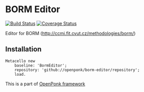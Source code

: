 # BORM Editor
[![Build Status](https://travis-ci.org/OpenPonk/borm-editor.svg?branch=master)](https://travis-ci.org/OpenPonk/borm-editor) [![Coverage Status](https://coveralls.io/repos/github/OpenPonk/borm-editor/badge.svg?branch=master)](https://coveralls.io/github/OpenPonk/borm-editor?branch=master)

Editor for BORM (http://ccmi.fit.cvut.cz/methodologies/borm/)

## Installation

```smalltalk
Metacello new
	baseline: 'BormEditor';
	repository: 'github://openponk/borm-editor/repository';
	load.
```

This is a part of [OpenPonk framework](https://openponk.github.io)
